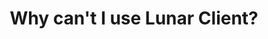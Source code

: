 ---
layout: faq
title: "Why can't I use Lunar Client?"
image: /assets/faq/lunar.png
permalink: /faq/lunar
type: faq
main-text: | 
  Lunar Client has a tendency to break on LEM a **lot**. It has reached a point where the game is unplayable, and here we have a list of everything it breaks.

  <style>
  h2 {text-align: center;}
  </style>
  ## Current known issues

  1 - In the host menu, the chat and most Vanilla UI elements is not visible, and it is only possible to start the game with /trigger lem.gamecfg at this point.

  2 - Commonly, all entities (Players, Chests, Armor Stands, etc.) fail to render, making them invisible. This makes the game essentially unplayable at this state.

  3 - Many UI elements that use the bossbar to render break, such as the battle banner and panorama.

  ## What you can do

  While you can't play with Lunar Client, you can see our list of compatible Modpacks [here](modpack)
markdown: true
---